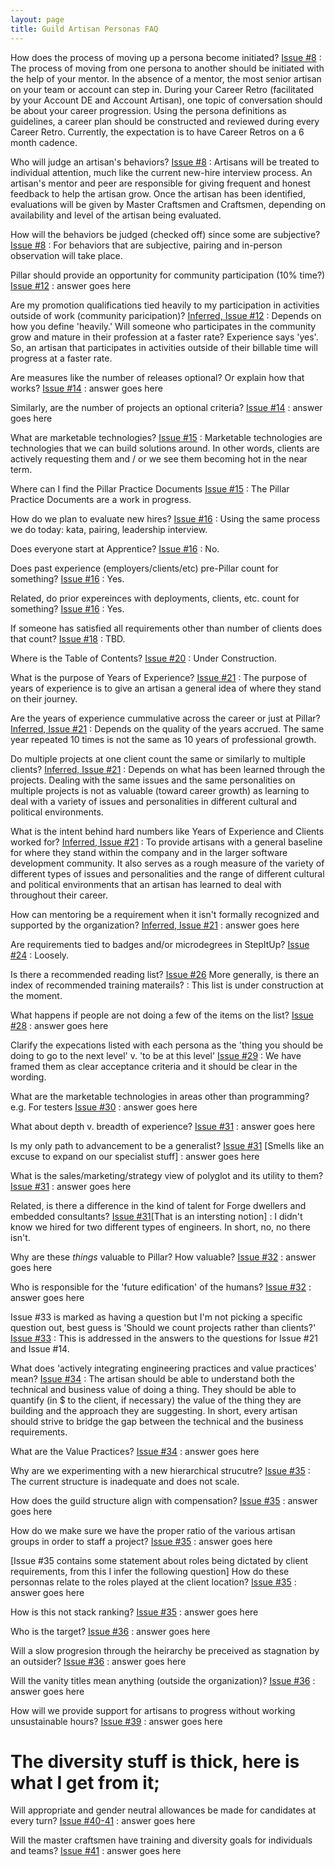 ```yaml
---
layout: page
title: Guild Artisan Personas FAQ
---
```


How does the process of moving up a persona become initiated? [Issue #8](https://github.com/PillarTechnology/guild-docs/issues/8)
: The process of moving from one persona to another should be initiated with the help of your mentor. In the absence of a mentor, the most senior artisan on your team or account can step in. During your Career Retro (facilitated by your Account DE and Account Artisan), one topic of conversation should be about your career progression. Using the persona definitions as guidelines, a career plan should be constructed and reviewed during every Career Retro. Currently, the expectation is to have Career Retros on a 6 month cadence.

Who will judge an artisan's behaviors? [Issue #8](https://github.com/PillarTechnology/guild-docs/issues/8)
: Artisans will be treated to individual attention, much like the current new-hire interview process. An artisan's mentor and peer are responsible for giving frequent and honest feedback to help the artisan grow. Once the artisan has been identified, evaluations will be given by Master Craftsmen and Craftsmen, depending on availability and level of the artisan being evaluated.

How will the behaviors be judged (checked off) since some are subjective? [Issue #8](https://github.com/PillarTechnology/guild-docs/issues/8)
: For behaviors that are subjective, pairing and in-person observation will take place.

Pillar should provide an opportunity for community participation (10% time?) [Issue #12](https://github.com/PillarTechnology/guild-docs/issues/12)
: answer goes here

Are my promotion qualifications tied heavily to my participation in activities outside of work (community paricipation)? [Inferred, Issue #12](https://github.com/PillarTechnology/guild-docs/issues/12)
: Depends on how you define 'heavily.' Will someone who participates in the community grow and mature in their profession at a faster rate? Experience says 'yes'. So, an artisan that participates in activities outside of their billable time will progress at a faster rate.

Are measures like the number of releases optional? Or explain how that works? [Issue #14](https://github.com/PillarTechnology/guild-docs/issues/314)
: answer goes here

Similarly, are the number of projects an optional criteria? [Issue #14](https://github.com/PillarTechnology/guild-docs/issues/14)
: answer goes here

What are marketable technologies? [Issue #15](https://github.com/PillarTechnology/guild-docs/issues/15)
: Marketable technologies are technologies that we can build solutions around. In other words, clients are actively requesting them and / or we see them becoming hot in the near term.

Where can I find the Pillar Practice Documents [Issue #15](https://github.com/PillarTechnology/guild-docs/issues/15)
: The Pillar Practice Documents are a work in progress.

How do we plan to evaluate new hires? [Issue #16](https://github.com/PillarTechnology/guild-docs/issues/16)
: Using the same process we do today: kata, pairing, leadership interview.

Does everyone start at Apprentice? [Issue #16](https://github.com/PillarTechnology/guild-docs/issues/16)
: No.

Does past experience (employers/clients/etc) pre-Pillar count for something? [Issue #16](https://github.com/PillarTechnology/guild-docs/issues/16)
: Yes.

Related, do prior expereinces with deployments, clients, etc. count for something? [Issue #16](https://github.com/PillarTechnology/guild-docs/issues/16)
: Yes.

If someone has satisfied all requirements other than number of clients does that count? [Issue #18](https://github.com/PillarTechnology/guild-docs/issues/18)
: TBD.

Where is the Table of Contents? [Issue #20](https://github.com/PillarTechnology/guild-docs/issues/20)
: Under Construction.

What is the purpose of Years of Experience? [Issue #21](https://github.com/PillarTechnology/guild-docs/issues/21)
: The purpose of years of experience is to give an artisan a general idea of where they stand on their journey.

Are the years of experience cummulative across the career or just at Pillar? [Inferred, Issue #21](https://github.com/PillarTechnology/guild-docs/issues/21)
: Depends on the quality of the years accrued. The same year repeated 10 times is not the same as 10 years of professional growth.

Do multiple projects at one client count the same or similarly to multiple clients? [Inferred, Issue #21](https://github.com/PillarTechnology/guild-docs/issues/21)
: Depends on what has been learned through the projects.  Dealing with the same issues and the same personalities on multiple projects is not as valuable (toward career growth) as learning to deal with a variety of issues and personalities in different cultural and political environments.

What is the intent behind hard numbers like Years of Experience and Clients worked for? [Inferred, Issue #21](https://github.com/PillarTechnology/guild-docs/issues/21)
: To provide artisans with a general baseline for where they stand within the company and in the larger software development community.  It also serves as a rough measure of the variety of different types of issues and personalities and the range of different cultural and political environments that an artisan has learned to deal with throughout their career.

How can mentoring be a requirement when it isn't formally recognized and supported by the organization? [Inferred, Issue #21](https://github.com/PillarTechnology/guild-docs/issues/21)
: answer goes here

Are requirements tied to badges and/or microdegrees in StepItUp? [Issue #24](https://github.com/PillarTechnology/guild-docs/issues/24)
: Loosely.

Is there a recommended reading list? [Issue #26](https://github.com/PillarTechnology/guild-docs/issues/26) More generally, is there an index of recommended training materails?
: This list is under construction at the moment.

What happens if people are not doing a few of the items on the list? [Issue #28](https://github.com/PillarTechnology/guild-docs/issues/28)
: answer goes here

Clarify the expecations listed with each persona as the 'thing you should be doing to go to the next level' v. 'to be at this level' [Issue #29](https://github.com/PillarTechnology/guild-docs/issues/29)
: We have framed them as clear acceptance criteria and it should be clear in the wording.

What are the marketable technologies in areas other than programming? e.g. For testers [Issue #30](https://github.com/PillarTechnology/guild-docs/issues/30)
: answer goes here

What about depth v. breadth of experience? [Issue #31](https://github.com/PillarTechnology/guild-docs/issues/31)
: answer goes here

Is my only path to advancement to be a generalist? [Issue #31](https://github.com/PillarTechnology/guild-docs/issues/31) [Smells like an excuse to expand on our specialist stuff]
: answer goes here

What is the sales/marketing/strategy view of polyglot and its utility to them? [Issue #31](https://github.com/PillarTechnology/guild-docs/issues/31)
: answer goes here

Related, is there a difference in the kind of talent for Forge dwellers and embedded consultants? [Issue #31](https://github.com/PillarTechnology/guild-docs/issues/31)[That is an intersting notion]
: I didn't know we hired for two different types of engineers. In short, no, no there isn't.

Why are these *things* valuable to Pillar? How valuable? [Issue #32](https://github.com/PillarTechnology/guild-docs/issues/32)
: answer goes here

Who is responsible for the 'future edification' of the humans? [Issue #32](https://github.com/PillarTechnology/guild-docs/issues/32)
: answer goes here

Issue #33 is marked as having a question but I'm not picking a specific question out, best guess is 'Should we count projects rather than clients?' [Issue #33](https://github.com/PillarTechnology/guild-docs/issues/33)
: This is addressed in the answers to the questions for Issue #21 and Issue #14.

What does 'actively integrating engineering practices and value practices' mean? [Issue #34](https://github.com/PillarTechnology/guild-docs/issues/34)
: The artisan should be able to understand both the technical and business value of doing a thing. They should be able to quantify (in $ to the client, if necessary) the value of the thing they are building and the approach they are suggesting. In short, every artisan should strive to bridge the gap between the technical and the business requirements.

What are the Value Practices? [Issue #34](https://github.com/PillarTechnology/guild-docs/issues/34)
: answer goes here

Why are we experimenting with a new hierarchical strucutre? [Issue #35](https://github.com/PillarTechnology/guild-docs/issues/35)
: The current structure is inadequate and does not scale.

How does the guild structure align with compensation? [Issue #35](https://github.com/PillarTechnology/guild-docs/issues/35)
: answer goes here

How do we make sure we have the proper ratio of the various artisan groups in order to staff a project? [Issue #35](https://github.com/PillarTechnology/guild-docs/issues/35)
: answer goes here

[Issue #35 contains some statement about roles being dictated by client requirements, from this I infer the following question] How do these personnas relate to the roles played at the client location? [Issue #35](https://github.com/PillarTechnology/guild-docs/issues/35)
: answer goes here

How is this not stack ranking? [Issue #35](https://github.com/PillarTechnology/guild-docs/issues/35)
: answer goes here

Who is the target? [Issue #36](https://github.com/PillarTechnology/guild-docs/issues/36)
: answer goes here

Will a slow progresion through the heirarchy be preceived as stagnation by an outsider? [Issue #36](https://github.com/PillarTechnology/guild-docs/issues/36)
: answer goes here

Will the vanity titles mean anything (outside the organization)? [Issue #36](https://github.com/PillarTechnology/guild-docs/issues/36)
: answer goes here

How will we provide support for artisans to progress without working unsustainable hours? [Issue #39](https://github.com/PillarTechnology/guild-docs/issues/39)
: answer goes here

# The diversity stuff is thick, here is what I get from it;

Will appropriate and gender neutral allowances be made for candidates at every turn? [Issue #40-41](https://github.com/PillarTechnology/guild-docs/issues/40)
: answer goes here

Will the master craftsmen have training and diversity goals for individuals and teams? [Issue #41](https://github.com/PillarTechnology/guild-docs/issues/41)
: answer goes here
